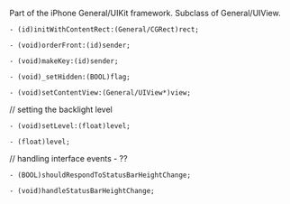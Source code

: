 

Part of the iPhone General/UIKit framework. Subclass of General/UIView.

<code>- (id)initWithContentRect:(General/CGRect)rect;</code>

<code>- (void)orderFront:(id)sender;</code>

<code>- (void)makeKey:(id)sender;</code>

<code>- (void)_setHidden:(BOOL)flag;</code>

<code>- (void)setContentView:(General/UIView*)view;</code>

// setting the backlight level

<code>- (void)setLevel:(float)level;</code>

<code>- (float)level;</code>

// handling interface events - ??

<code>- (BOOL)shouldRespondToStatusBarHeightChange;</code>

<code>- (void)handleStatusBarHeightChange;</code>